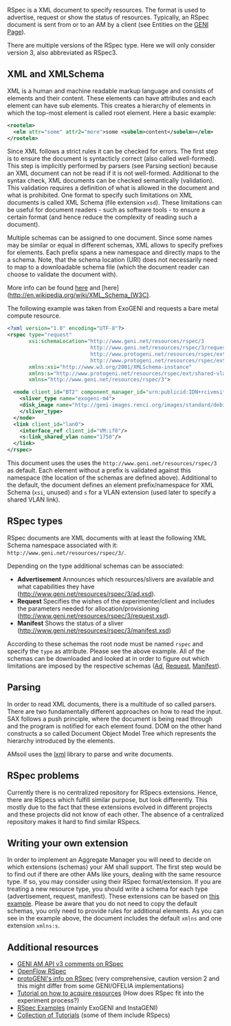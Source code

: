 RSpec is a XML document to specify resources. The format is used to advertise, request or show the status of resources. Typically, an RSpec document is sent from or to an AM by a client (see Entities on the [GENI Page](GENI#entities)).

There are multiple versions of the RSpec type. Here we will only consider version 3, also abbreviated as RSpec3.

## XML and XMLSchema

XML is a human and machine readable markup language and consists of elements and their content. These elements can have attributes and each element can have sub elements. This creates a hierarchy of elements in which the top-most element is called root element. Here a basic example:

```xml
<rootelm>
  <elm attr="some" attr2="more">some <subelm>content</subelm></elm>
</rootelm>
```

Since XML follows a strict rules it can be checked for errors. The first step is to ensure the document is syntacticly correct (also called well-formed). This step is implicitly performed by parsers (see Parsing section) because an XML document can not be read if it is not well-formed. Additional to the syntax check, XML documents can be checked semantically (validation). This validation requires a definition of what is allowed in the document and what is prohibited. One format to specify such limitations on XML documents is called XML Schema (file extension `xsd`). These limitations can be useful for document readers - such as software tools - to ensure a certain format (and hence reduce the complexity of reading such a document).

Multiple schemas can be assigned to one document. Since some names may be similar or equal in different schemas, XML allows to specify prefixes for elements. Each prefix spans a new namespace and directly maps to the a schema. Note, that the schema location (URI) does not necessarily need to map to a downloadable schema file (which the document reader can choose to validate the document with).

More info can be found [here](http://en.wikipedia.org/wiki/XML) and [here](http://en.wikipedia.org/wiki/XML_Schema_(W3C).

The following example was taken from ExoGENI and requests a bare metal compute resource.

```xml
<?xml version="1.0" encoding="UTF-8"?>
<rspec type="request"
       xsi:schemaLocation="http://www.geni.net/resources/rspec/3 
                           http://www.geni.net/resources/rspec/3/request.xsd 
                           http://www.protogeni.net/resources/rspec/ext/shared-vlan/1 
                           http://www.protogeni.net/resources/rspec/ext/shared-vlan/1/request.xsd"
       xmlns:xsi="http://www.w3.org/2001/XMLSchema-instance"
       xmlns:s="http://www.protogeni.net/resources/rspec/ext/shared-vlan/1"
       xmlns="http://www.geni.net/resources/rspec/3">

  <node client_id="BT2" component_manager_id="urn:publicid:IDN+rcivmsite+authority+cm" >
    <sliver_type name="exogeni-m4">
    <disk_image name="http://geni-images.renci.org/images/standard/debian/deb6-neuca-v1.0.6.xml" version="64ad567ce3b1c0dbaa15bad673bbf556a9593e1c" />
    </sliver_type>
  </node>
  <link client_id="lan0">
    <interface_ref client_id="VM:if0"/>
    <s:link_shared_vlan name="1750"/>
  </link>
</rspec>
```

This document uses the uses the `http://www.geni.net/resources/rspec/3` as default. Each element without a prefix is validated against this namespace (the location of the schemas are defined above). Additional to the default, the document defines an element prefix/namespace for XML Schema (`xsi`, unused) and `s` for a VLAN extension (used later to specify a shared VLAN link).

## RSpec types

RSpec documents are XML documents with at least the following XML Schema namespace associated with it: `http://www.geni.net/resources/rspec/3/`.

Depending on the type additional schemas can be associated:
* **Advertisement** Announces which resources/slivers are available and what capabilities they have (http://www.geni.net/resources/rspec/3/ad.xsd).
* **Request** Specifies the wishes of the experimenter/client and includes the parameters needed for allocation/provisioning (http://www.geni.net/resources/rspec/3/request.xsd).
* **Manifest** Shows the status of a sliver (http://www.geni.net/resources/rspec/3/manifest.xsd)

According to these schemas the root node must be named `rspec` and specify the `type` as attribute. Please see the above example. All of the schemas can be downloaded and looked at in order to figure out which limitations are imposed by the respective schemas ([Ad](http://www.geni.net/resources/rspec/3/ad.xsd), [Request](http://www.geni.net/resources/rspec/3/request.xsd), [Manifest](http://www.geni.net/resources/rspec/3/request.xsd)).

## Parsing

In order to read XML documents, there is a multitude of so called parsers. There are two fundamentally different approaches on how to read the input. SAX follows a push principle, where the document is being read through and the program is notified for each element found. DOM on the other hand constructs a so called Document Object Model Tree which represents the hierarchy introduced by the elements.

AMsoil uses the [lxml](http://lxml.de/) library to parse and write documents.

## RSpec problems

Currently there is no centralized repository for RSpecs extensions. Hence, there are RSpecs which fulfill similar purpose, but look differently. This mostly due to the fact that these extensions evolved in different projects and these projects did not know of each other.
The absence of a centralized repository makes it hard to find similar RSpecs.

## Writing your own extension

In order to implement an Aggregate Manager you will need to decide on which extensions (schemas) your AM shall support. The first step would be to find out if there are other AMs like yours, dealing with the same resource type. If so, you may consider using their RSpec format/extension.
If you are treating a new resource type, you should write a schema for each type (advertisement, request, manifest). These extensions can be based on [this example](http://www.geni.net/resources/rspec/3/any-extension-schema.xsd). Please be aware that you do not need to copy the default schemas, you only need to provide rules for additional elements. As you can see in the example above, the document includes the default `xmlns` and one extension `xmlns:s`.

## Additional resources

* [GENI AM API v3 comments on RSpec](http://groups.geni.net/geni/wiki/GAPI_AM_API_V3/CommonConcepts#RSpecdatatype)
* [OpenFlow RSpec](http://groups.geni.net/geni/wiki/HowTo/WriteOFv3Rspecs/Spec)
* [protoGENI's info on RSpec](http://www.protogeni.net/ProtoGeni/wiki/RSpec) (very comprehensive, caution version 2 and this might differ from some GENI/OFELIA implementations)
* [Tutorial on how to acquire resources](http://groups.geni.net/geni/wiki/GENIExperimenter/Tutorials/RunHelloGENI) (How does RSpec fit into the experiment process?)
* [RSpec Examples](http://groups.geni.net/geni/browser/trunk/RSpecExamples) (mainly ExoGENI and InstaGENI)
* [Collection of Tutorials](http://groups.geni.net/geni/wiki/GENIExperimenter/ExampleExperiments) (some of them include RSpecs)